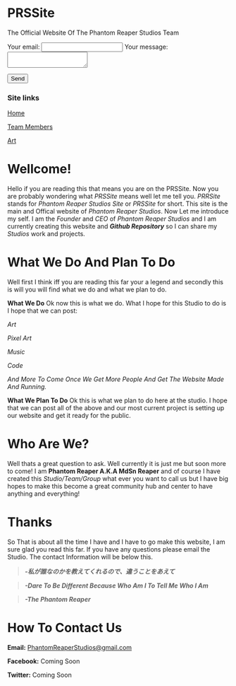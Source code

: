 # PRSSite
The Official Website Of The Phantom Reaper Studios Team

<form
  action="https://formspree.io/mlenbgzl"
  method="POST"
>
  <label>
    Your email:
    <input type="text" name="_replyto">
  </label>
  
  <label>
    Your message:
    <textarea name="message"></textarea>
  </label>

  <!-- your other form fields go here -->

  <button type="submit">Send</button>
</form>

### Site links


[Home](https://phantomreaperstudios.github.io/PRSSite/)  

[Team Members](https://phantomreaperstudios.github.io/PRSSite/Team%20Members/TeamMembers)  

[Art](https://phantomreaperstudios.github.io/PRSSite/Art/Art)




# Wellcome!
Hello if you are reading this that means you are on the PRSSite. Now you are probably wondering what *PRSSite* means well let me tell you. *PRRSite* stands for *Phantom Reaper Studios Site* or *PRSSite* for short. This site is the main and Offical website of *Phantom Reaper Studios*. Now Let me introduce my self. I am the *Founder* and *CEO* of *Phantom Reaper Studios* and I am currently creating this website and ***Github Repository*** so I can share my *Studios* work and projects.

# What We Do And Plan To Do
Well first I think iff you are reading this far your a legend and secondly this is will you will find what we do and what we plan to do.

**What We Do**
Ok now this is what we do. What I hope for this Studio to do is I hope that we can post:

*Art*

*Pixel Art*

*Music*

*Code*

*And More To Come Once We Get More People And Get The Website Made And Running.*

**What We Plan To Do**
Ok this is what we plan to do here at the studio. I hope that we can post all of the above and our most current project is setting up our website and get it ready for the public.

# Who Are We?
Well thats a great question to ask. Well currently it is just me but soon more to come! I am **Phantom Reaper A.K.A MdSn Reaper** and of course I have created this *Studio/Team/Group* what ever you want to call us but I have big hopes to make this become a great community hub and center to have anything and everything!

# Thanks
So That is about all the time I have and I have to go make this website, I am sure glad you read this far. If you have any questions please email the Studio. The contact Information will be below this.

>***-私が誰なのかを教えてくれるので、違うことをあえて***

>***-Dare To Be Different Because Who Am I To Tell Me Who I Am***

>***-The Phantom Reaper***

# How To Contact Us
**Email:** PhantomReaperStudios@gmail.com

**Facebook:** Coming Soon

**Twitter:** Coming Soon
